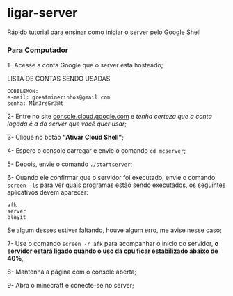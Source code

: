 # ligar-server

Rápido tutorial para ensinar como iniciar o server pelo Google Shell

### Para Computador

1- Acesse a conta Google que o server está hosteado;

LISTA DE CONTAS SENDO USADAS
```
COBBLEMON:
e-mail: greatminerinhos@gmail.com 
senha: M1n3rsGr3@t
```

2- Entre no site [console.cloud.google.com](https://console.cloud.google.com/) e *tenha certeza que a conta logada é a do server que você quer usar*;

3- Clique no botão **"Ativar Cloud Shell"**;

4- Espere o console carregar e envie o comando `cd mcserver`;

5- Depois, envie o comando `./startserver`;

6- Quando ele confirmar que o servidor foi executado, envie o comando `screen -ls` para ver quais programas estão sendo executados, os seguintes aplicativos devem aparecer:
```
afk
server
playit
```
Se algum desses estiver faltando, houve algum erro, me avise nesse caso;

7- Use o comando `screen -r afk` para acompanhar o início do servidor, **o servidor estará ligado quando o uso da cpu ficar estabilizado abaixo de 40%**;

8- Mantenha a página com o console aberta;

9- Abra o minecraft e conecte-se no server;
